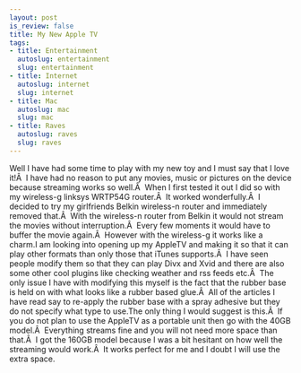 ```yaml
--- 
layout: post
is_review: false
title: My New Apple TV
tags: 
- title: Entertainment
  autoslug: entertainment
  slug: entertainment
- title: Internet
  autoslug: internet
  slug: internet
- title: Mac
  autoslug: mac
  slug: mac
- title: Raves
  autoslug: raves
  slug: raves
---
```

Well I have had some time to play with my new toy and I must say that I love it!Â  I have had no reason to put any movies, music or pictures on the device because streaming works so well.Â  When I first tested it out I did so with my wireless-g linksys WRTP54G router.Â  It worked wonderfully.Â  I decided to try my girlfriends Belkin wireless-n router and immediately removed that.Â  With the wireless-n router from Belkin it would not stream the movies without interruption.Â  Every few moments it would have to buffer the movie again.Â  However with the wireless-g it works like a charm.I am looking into opening up my AppleTV and making it so that it can play other formats than only those that iTunes supports.Â  I have seen people modify them so that they can play Divx and Xvid and there are also some other cool plugins like checking weather and rss feeds etc.Â  The only issue I have with modifying this myself is the fact that the rubber base is held on with what looks like a rubber based glue.Â  All of the articles I have read say to re-apply the rubber base with a spray adhesive but they do not specify what type to use.The only thing I would suggest is this.Â  If you do not plan to use the AppleTV as a portable unit then go with the 40GB model.Â  Everything streams fine and you will not need more space than that.Â  I got the 160GB model because I was a bit hesitant on how well the streaming would work.Â  It works perfect for me and I doubt I will use the extra space.
